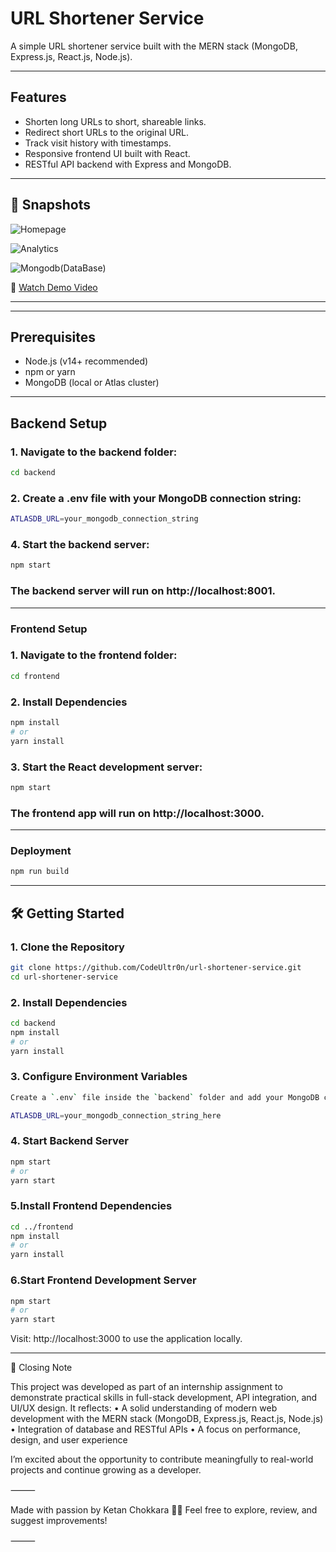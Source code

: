 # URL Shortener Service

A simple URL shortener service built with the MERN stack (MongoDB, Express.js, React.js, Node.js).

---

## Features

- Shorten long URLs to short, shareable links.
- Redirect short URLs to the original URL.
- Track visit history with timestamps.
- Responsive frontend UI built with React.
- RESTful API backend with Express and MongoDB.

---

## 📸 Snapshots

![Homepage](https://github.com/user-attachments/assets/f3538df4-6b4e-4728-8807-064d1fc1050e)

![Analytics](https://github.com/user-attachments/assets/fd6ac38b-3167-456a-8b85-7019faa75b65)

![Mongodb(DataBase)](https://github.com/user-attachments/assets/be400639-e26c-44ec-b13f-79c1398c1036)

🎥 [Watch Demo Video](https://drive.google.com/file/d/1BBJdxqM3ML88x5drkjLd4KEo5ieNyhY2/view?usp=drive_link)

---

---

## Prerequisites

- Node.js (v14+ recommended)
- npm or yarn
- MongoDB (local or Atlas cluster)

---

## Backend Setup

### 1. Navigate to the backend folder:
   ```bash
   cd backend
   ```
### 2. Create a .env file with your MongoDB connection string:
 ```bash
ATLASDB_URL=your_mongodb_connection_string
 ```
### 	4.	Start the backend server:
```bash
npm start
```
### The backend server will run on http://localhost:8001.

----

### Frontend Setup

### 1. Navigate to the frontend folder:
   ```bash
   cd frontend
   ```
### 2. Install Dependencies
 ```bash
npm install
# or
yarn install
 ```
### 3. Start the React development server:
```bash
npm start
```
### The frontend app will run on http://localhost:3000.

---

### Deployment
```bash
npm run build
```
--- 

## 🛠️ Getting Started

### 1. Clone the Repository
```bash
git clone https://github.com/CodeUltr0n/url-shortener-service.git
cd url-shortener-service
 ```
### 2. Install Dependencies
 ```bash
cd backend
npm install
# or
yarn install
 ```
### 3. Configure Environment Variables
```bash
Create a `.env` file inside the `backend` folder and add your MongoDB connection string:

ATLASDB_URL=your_mongodb_connection_string_here
```
### 4.  Start Backend Server
```bash
npm start
# or
yarn start
```
### 5.Install Frontend Dependencies
```bash
cd ../frontend
npm install
# or
yarn install
```
### 6.Start Frontend Development Server
```bash
npm start
# or
yarn start
```
Visit: http://localhost:3000 to use the application locally.

----
🙌 Closing Note

This project was developed as part of an internship assignment to demonstrate practical skills in full-stack development, API integration, and UI/UX design. It reflects:
	•	A solid understanding of modern web development with the MERN stack (MongoDB, Express.js, React.js, Node.js)
	•	Integration of database and RESTful APIs
	•	A focus on performance, design, and user experience

I’m excited about the opportunity to contribute meaningfully to real-world projects and continue growing as a developer.

⸻

Made with passion by Ketan Chokkara 👨‍💻
Feel free to explore, review, and suggest improvements!

⸻
